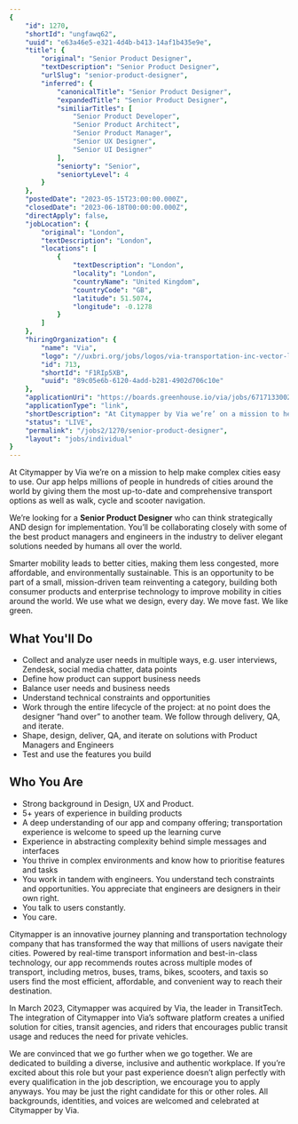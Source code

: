 ```yaml
---
{
	"id": 1270,
	"shortId": "ungfawq62",
	"uuid": "e63a46e5-e321-4d4b-b413-14af1b435e9e",
	"title": {
		"original": "Senior Product Designer",
		"textDescription": "Senior Product Designer",
		"urlSlug": "senior-product-designer",
		"inferred": {
			"canonicalTitle": "Senior Product Designer",
			"expandedTitle": "Senior Product Designer",
			"similiarTitles": [
				"Senior Product Developer",
				"Senior Product Architect",
				"Senior Product Manager",
				"Senior UX Designer",
				"Senior UI Designer"
			],
			"seniorty": "Senior",
			"seniortyLevel": 4
		}
	},
	"postedDate": "2023-05-15T23:00:00.000Z",
	"closedDate": "2023-06-18T00:00:00.000Z",
	"directApply": false,
	"jobLocation": {
		"original": "London",
		"textDescription": "London",
		"locations": [
			{
				"textDescription": "London",
				"locality": "London",
				"countryName": "United Kingdom",
				"countryCode": "GB",
				"latitude": 51.5074,
				"longitude": -0.1278
			}
		]
	},
	"hiringOrganization": {
		"name": "Via",
		"logo": "//uxbri.org/jobs/logos/via-transportation-inc-vector-logo.svg",
		"id": 713,
		"shortId": "F1RIp5XB",
		"uuid": "89c05e6b-6120-4add-b281-4902d706c10e"
	},
	"applicationUri": "https://boards.greenhouse.io/via/jobs/6717133002",
	"applicationType": "link",
	"shortDescription": "At Citymapper by Via we’re’ on a mission to help make complex cities easy to use. Our app helps millions of people in hundreds of cities around the world by giving them the most up-to-date-- and",
	"status": "LIVE",
	"permalink": "/jobs2/1270/senior-product-designer",
	"layout": "jobs/individual"
}
---
```

<p>At Citymapper by Via we’re on a mission to help make complex cities easy to use. Our app helps millions of people in hundreds of cities around the world by giving them the most up-to-date and comprehensive transport options as well as walk, cycle and scooter navigation.</p>
<p>We’re looking for a <strong>Senior Product Designer</strong> who can think strategically AND design for implementation. You’ll be collaborating closely with some of the best product managers and engineers in the industry to deliver elegant solutions needed by humans all over the world.</p>
<p>Smarter mobility leads to better cities, making them less congested, more affordable, and environmentally sustainable. This is an opportunity to be part of a small, mission-driven team reinventing a category, building both consumer products and enterprise technology to improve mobility in cities around the world. We use what we design, every day. We move fast. We like green.</p>
<h2 id="what-youll-do">What You'll Do</h2>
<ul>
<li>Collect and analyze user needs in multiple ways, e.g. user interviews, Zendesk, social media chatter, data points</li>
<li>Define how product can support business needs</li>
<li>Balance user needs and business needs</li>
<li>Understand technical constraints and opportunities</li>
<li>Work through the entire lifecycle of the project: at no point does the designer “hand over” to another team. We follow through delivery, QA, and iterate.</li>
<li>Shape, design, deliver, QA, and iterate on solutions with Product Managers and Engineers </li>
<li>Test and use the features you build</li>
</ul>
<h2 id="who-you-are">Who You Are</h2>
<ul>
<li>Strong background in Design, UX and Product.</li>
<li>5+ years of experience in building products</li>
<li>A deep understanding of our app and company offering; transportation experience is welcome to speed up the learning curve</li>
<li>Experience in abstracting complexity behind simple messages and interfaces</li>
<li>You thrive in complex environments and know how to prioritise features and tasks</li>
<li>You work in tandem with engineers. You understand tech constraints and opportunities. You appreciate that engineers are designers in their own right.</li>
<li>You talk to users constantly. </li>
<li>You care.</li>
</ul>
<p>Citymapper is an innovative journey planning and transportation technology company that has transformed the way that millions of users navigate their cities. Powered by real-time transport information and best-in-class technology, our app recommends routes across multiple modes of transport, including metros, buses, trams, bikes, scooters, and taxis so users find the most efficient, affordable, and convenient way to reach their destination.</p>
<p>In March 2023, Citymapper was acquired by Via, the leader in TransitTech. The integration of Citymapper into Via’s software platform creates a unified solution for cities, transit agencies, and riders that encourages public transit usage and reduces the need for private vehicles.</p>
<p>We are convinced that we go further when we go together. We are dedicated to building a diverse, inclusive and authentic workplace. If you’re excited about this role but your past experience doesn’t align perfectly with every qualification in the job description, we encourage you to apply anyways. You may be just the right candidate for this or other roles. All backgrounds, identities, and voices are welcomed and celebrated at Citymapper by Via.</p>

